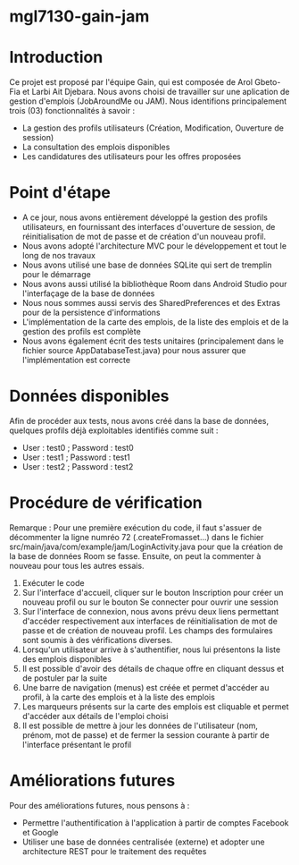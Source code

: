 # mgl7130-gain-jam
# Introduction
Ce projet est proposé par l'équipe Gain, qui est composée de Arol Gbeto-Fia et Larbi Ait Djebara.
Nous avons choisi de travailler sur une aplication de gestion d'emplois (JobAroundMe ou JAM).
Nous identifions principalement trois (03) fonctionnalités à savoir :
- La gestion des profils utilisateurs (Création, Modification, Ouverture de session)
- La consultation des emplois disponibles
- Les candidatures des utilisateurs pour les offres proposées

# Point d'étape
- A ce jour, nous avons entièrement développé la gestion des profils utilisateurs, en fournissant des interfaces d'ouverture de session, de réinitialisation de mot de passe et de création d'un nouveau profil.
- Nous avons adopté l'architecture MVC pour le développement et tout le long de nos travaux
- Nous avons utilisé une base de données SQLite qui sert de tremplin pour le démarrage
- Nous avons aussi utilisé la bibliothèque Room dans Android Studio pour l'interfaçage de la base de données
- Nous nous sommes aussi servis des SharedPreferences et des Extras pour de la persistence d'informations
- L'implémentation de la carte des emplois, de la liste des emplois et de la gestion des profils est complète
- Nous avons également écrit des tests unitaires (principalement dans le fichier source AppDatabaseTest.java) pour nous assurer que l'implémentation est correcte

# Données disponibles
Afin de procéder aux tests, nous avons créé dans la base de données, quelques profils déjà exploitables identifiés comme suit :
- User : test0 ; Password : test0
- User : test1 ; Password : test1
- User : test2 ; Password : test2

# Procédure de vérification
Remarque : Pour une première exécution du code, il faut s'assuer de décommenter la ligne numréo 72 (.createFromasset...) dans le fichier src/main/java/com/example/jam/LoginActivity.java pour que la création de la base de données Room se fasse. Ensuite, on peut la commenter à nouveau pour tous les autres essais.
1. Exécuter le code
2. Sur l'interface d'accueil, cliquer sur le bouton Inscription pour créer un nouveau profil ou sur le bouton Se connecter pour ouvrir une session
3. Sur l'interface de connexion, nous avons prévu deux liens permettant d'accéder respectivement aux interfaces de réinitialisation de mot de passe et de création de nouveau profil. Les champs des formulaires sont soumis à des vérifications diverses.
4. Lorsqu'un utilisateur arrive à s'authentifier, nous lui présentons la liste des emplois disponibles
5. Il est possible d'avoir des détails de chaque offre en cliquant dessus et de postuler par la suite
6. Une barre de navigation (menus) est créée et permet d'accéder au profil, à la carte des emplois et à la liste des emplois
7. Les marqueurs présents sur la carte des emplois est cliquable et permet d'accéder aux détails de l'emploi choisi
8. Il est possible de mettre à jour les données de l'utilisateur (nom, prénom, mot de passe) et de fermer la session courante à partir de l'interface présentant le profil

# Améliorations futures
Pour des améliorations futures, nous pensons à :
- Permettre l'authentification à l'application à partir de comptes Facebook et Google
- Utiliser une base de données centralisée (externe) et adopter une architecture REST pour le traitement des requêtes
